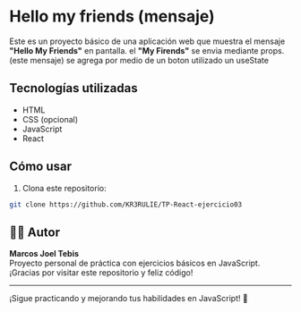 # Hello my friends (mensaje)

Este es un proyecto básico de una aplicación web que muestra el mensaje **"Hello My Friends"** en pantalla. el **"My Firends"** se envia mediante props. (este mensaje) se agrega por medio de un boton utilizado un useState

## Tecnologías utilizadas

- HTML
- CSS (opcional)
- JavaScript
- React

## Cómo usar

1. Clona este repositorio:

```bash
git clone https://github.com/KR3RULIE/TP-React-ejercicio03
```

## 👨‍💻 Autor

**Marcos Joel Tebis**  
Proyecto personal de práctica con ejercicios básicos en JavaScript.  
¡Gracias por visitar este repositorio y feliz código!

---

¡Sigue practicando y mejorando tus habilidades en JavaScript! 💪
